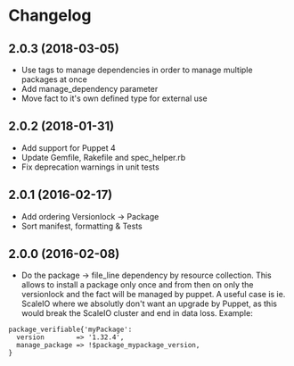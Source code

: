 # Changelog

## 2.0.3 (2018-03-05)
* Use tags to manage dependencies in order to manage multiple packages at once
* Add manage_dependency parameter
* Move fact to it's own defined type for external use

## 2.0.2 (2018-01-31)
* Add support for Puppet 4
* Update Gemfile, Rakefile and spec_helper.rb
* Fix deprecation warnings in unit tests

## 2.0.1 (2016-02-17)
* Add ordering Versionlock -> Package
* Sort manifest, formatting & Tests

## 2.0.0 (2016-02-08)
* Do the package -> file_line dependency by resource collection. This allows to install a package only once and from then on only the versionlock and the fact will be managed by puppet. A useful case is ie. ScaleIO where we absolutly don't want an upgrade by Puppet, as this would break the ScaleIO cluster and end in data loss. Example:

```puppet
package_verifiable{'myPackage':
  version        => '1.32.4',
  manage_package => !$package_mypackage_version,
}
```
